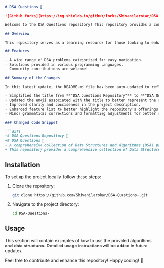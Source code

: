 ```markdown
# DSA Questions 🤖

![GitHub forks](https://img.shields.io/github/forks/Shivanilarokar/DSA-Questions-?style=social) ![GitHub stars](https://img.shields.io/github/stars/Shivanilarokar/DSA-Questions-?style=social)

Welcome to the DSA Questions repository! This repository provides a comprehensive collection of Data Structures and Algorithms (DSA) problems, categorized by type, designed to assist learners in mastering algorithmic concepts.

## Overview

This repository serves as a learning resource for those looking to enhance their understanding of algorithms, with clear implementations in multiple programming languages.

## Features

- A wide range of DSA problems categorized for easy navigation.
- Solutions provided in various programming languages.
- Community contributions are welcome!

## Summary of the Changes

In this latest update, the README.md file has been auto-updated to reflect the following changes:

- Simplified the title from **"DSA Questions Repository"** to **"DSA Questions"** for brevity and clarity.
- Updated the emoji associated with the title to better represent the repository's focus.
- Improved clarity and conciseness in the project description.
- Enhanced feature list to better highlight the repository's offerings.
- Minor grammatical corrections and formatting adjustments for better readability.

### Changed Code Snippet

```diff
-# DSA Questions Repository 🤖
+# DSA Questions 🤖
- A comprehensive collection of Data Structures and Algorithms (DSA) problems, categorized by type...
+ This repository provides a comprehensive collection of Data Structures and Algorithms (DSA) problems...
```

## Installation

To set up the project locally, follow these steps:

1. Clone the repository:
   ```bash
   git clone https://github.com/Shivanilarokar/DSA-Questions-.git
   ```
2. Navigate to the project directory:
   ```bash
   cd DSA-Questions-
   ```

## Usage

This section will contain examples of how to use the provided algorithms and data structures. Detailed usage instructions will be added in future updates.

Feel free to contribute and enhance this repository! Happy coding! 🎉
```
